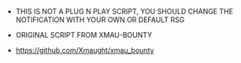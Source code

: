 - THIS IS NOT A PLUG N PLAY SCRIPT, YOU SHOULD CHANGE THE NOTIFICATION WITH YOUR OWN OR DEFAULT RSG

- ORIGINAL SCRIPT FROM XMAU-BOUNTY
- https://github.com/Xmaught/xmau_bounty
